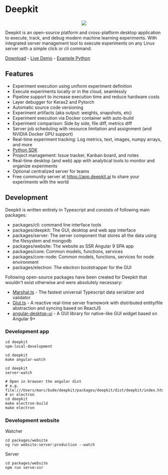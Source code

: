 # Deepkit

<p align="center">
 <img src="https://raw.githubusercontent.com/deepkit/deepkit/master/assets/logo-white.png" />
</p>

Deepkit is an open-source platform and cross-platform desktop application to execute, track, and debug modern machine learning experiments.
With integrated server management tool to execute experiments on any Linux server with a simple click or cli command. 

[Download](https://deepkit.ai/download) - 
[Live Demo](https://app.deepkit.ai/public/marcj/deepkit-python-sdk?experimentView%5Bfilter%5D%5Blist%5D=0b3e5215-289b-48b3-8108-284337766eb2) -
[Example Python](https://github.com/deepkit/deepkit-python-sdk/tree/master/examples)

## Features

- Experiment execution using uniform experiment definition
- Execute experiments locally or in the cloud, seamlessly
- Pipeline support to increase execution time and reduce hardware costs
- Layer debugger for Keras2 and Pytorch
- Automatic source code versioning
- Experiment artifacts (aka output: weights, snapshots, etc)
- Experiment execution via Docker container with auto-build
- Experiment comparison: Side by side, file diff, metrics diff
- Server job scheduling with resource limitation and assignment (and NVIDIA Docker GPU support)
- Real-time experiment tracking: Log metrics, text, images, numpy arrays, and more
- [Python SDK](https://github.com/deepkit/deepkit-python-sdk)
- Project management: Issue tracker, Kanban board, and notes
- Real-time desktop (and web) app with analytical tools to monitor and organize experiments
- Optional centralized server for teams
- Free community server at https://app.deepkit.ai to share your experiments with the world

## Development

Deepkit is written entirely in Typescript and consists of following main packages:

- packages/cli: command line interface tools
- packages/deepkit: The GUI, desktop and web app interface
- packages/server: The server component that stores all the data using the filesystem and mongodb
- packages/website: The website as SSR Angular 9 SPA app
- packages/core: Common models, functions, services
- packages/core-node: Common models, functions, services for node environment
- packages/electron: The electron bootstrapper for the GUI

Following open-source packages have been created for Deepkit that wouldn't exist otherwise and were absolutely necessary:

- [Marshal.ts](https://github.com/marcj/marshal.ts) - The fastest universal Typescript data serializer and validator
- [Glut.ts](https://github.com/marcj/glut.ts) - A reactive real-time server framework with distributed entity/file abstraction and syncing based on ReactJS
- [angular-desktop-ui](https://github.com/marcj/angular-desktop-ui) - A GUI library for native-like GUI widget based on Angular 9+

### Development app

```
cd deepkit
npm-local-development
```

```
cd deepkit
make angular-watch
```

```
cd deepkit
server-watch
```

```
# Open in browser the angular dist
# e.g. file:///Users/marc/bude/deepkit/packages/deepkit/dist/deepkit/index.html
# or electron
cd deepkit
make electron-build
make electron
```

### Development website

Watcher 

```
cd packages/website
ng run website:server:production --watch
```


Server
```
cd packages/website
npm run serve:ssr
```
